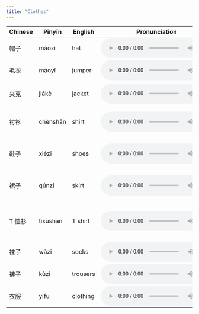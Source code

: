 ```yaml
---
title: "Clothes"
---
```


 Chinese | Pīnyīn | English | Pronunciation | Tips
------------- | ------------- | ------------- | ------------- | -------------
帽子|màozi|hat|<audio controls src="/assets/audio/c-1.wav" class="audio-control" />|m-au [zi](/pinyin/03-whole-syllables/)
毛衣|máoyī|jumper|<audio controls src="/assets/audio/c-2.wav" class="audio-control" />|m-au ee
夹克|jiákè|jacket|<audio controls src="/assets/audio/c-3.wav" class="audio-control" />|/dʒ/-ee-a k-ur
衬衫|chènshān|shirt|<audio controls src="/assets/audio/c-4.wav" class="audio-control" />|ch-/əːn/ sh-un
鞋子|xiézi|shoes|<audio controls src="/assets/audio/c-5.wav" class="audio-control" />|sh-ee-yeah [zi](/pinyin/03-whole-syllables/)
裙子|qúnzi|skirt|<audio controls src="/assets/audio/c-6.wav" class="audio-control" />|ch-/ɪ/-/ʊ/-n [zi](/pinyin/03-whole-syllables/)
T 恤衫|tìxùshān|T shirt|<audio controls src="/assets/audio/c-7.wav" class="audio-control" />|T sh-rue sh-un
袜子|wàzi|socks|<audio controls src="/assets/audio/c-8.wav" class="audio-control" />|w-ah [zi](/pinyin/03-whole-syllables/)
裤子|kùzi|trousers|<audio controls src="/assets/audio/c-9.wav" class="audio-control" />|k-oo [zi](/pinyin/03-whole-syllables/)
衣服|yīfu|clothing|<audio controls src="/assets/audio/c-10.wav" class="audio-control" />|y-ee f-oo